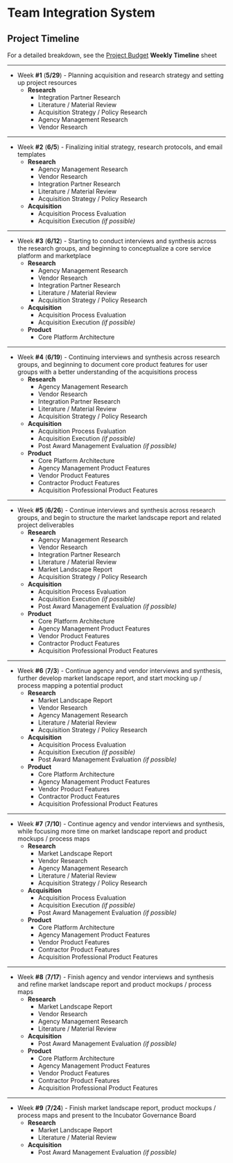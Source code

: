 # Team Integration System
## Project Timeline


For a detailed breakdown, see the [Project Budget](https://docs.google.com/spreadsheets/d/1zLQzgmpPoGzMoD1YQEaLY0w5YWK16V9GdTE5YFumekU/edit) **Weekly Timeline** sheet

----
* Week **#1** (**5/29**) - Planning acquisition and research strategy and setting up project resources
  * **Research**
    * Integration Partner Research
    * Literature / Material Review
    * Acquisition Strategy / Policy Research
    * Agency Management Research
    * Vendor Research

----
* Week **#2** (**6/5**) - Finalizing initial strategy, research protocols, and email templates
  * **Research**
    * Agency Management Research
    * Vendor Research
    * Integration Partner Research
    * Literature / Material Review
    * Acquisition Strategy / Policy Research
  * **Acquisition**
    * Acquisition Process Evaluation
    * Acquisition Execution _(if possible)_

----
* Week **#3** (**6/12**) - Starting to conduct interviews and synthesis across the research groups, and beginning to conceptualize a core service platform and marketplace
  * **Research**
    * Agency Management Research
    * Vendor Research
    * Integration Partner Research
    * Literature / Material Review
    * Acquisition Strategy / Policy Research
  * **Acquisition**
    * Acquisition Process Evaluation
    * Acquisition Execution _(if possible)_
  * **Product**
    * Core Platform Architecture

----
* Week **#4** (**6/19**) - Continuing interviews and synthesis across research groups, and beginning to document core product features for user groups with a better understanding of the acquisitions process
  * **Research**
    * Agency Management Research
    * Vendor Research
    * Integration Partner Research
    * Literature / Material Review
    * Acquisition Strategy / Policy Research
  * **Acquisition**
    * Acquisition Process Evaluation
    * Acquisition Execution _(if possible)_
    * Post Award Management Evaluation _(if possible)_
  * **Product**
    * Core Platform Architecture
    * Agency Management Product Features
    * Vendor Product Features
    * Contractor Product Features
    * Acquisition Professional Product Features

----
* Week **#5** (**6/26**) - Continue interviews and synthesis across research groups, and begin to structure the market landscape report and related project deliverables
  * **Research**
    * Agency Management Research
    * Vendor Research
    * Integration Partner Research
    * Literature / Material Review
    * Market Landscape Report
    * Acquisition Strategy / Policy Research
  * **Acquisition**
    * Acquisition Process Evaluation
    * Acquisition Execution _(if possible)_
    * Post Award Management Evaluation _(if possible)_
  * **Product**
    * Core Platform Architecture
    * Agency Management Product Features
    * Vendor Product Features
    * Contractor Product Features
    * Acquisition Professional Product Features

----
* Week **#6** (**7/3**) - Continue agency and vendor interviews and synthesis, further develop market landscape report, and start mocking up / process mapping a potential product
  * **Research**
    * Market Landscape Report
    * Vendor Research
    * Agency Management Research
    * Literature / Material Review
    * Acquisition Strategy / Policy Research
  * **Acquisition**
    * Acquisition Process Evaluation
    * Acquisition Execution _(if possible)_
    * Post Award Management Evaluation _(if possible)_
  * **Product**
    * Core Platform Architecture
    * Agency Management Product Features
    * Vendor Product Features
    * Contractor Product Features
    * Acquisition Professional Product Features

----
* Week **#7** (**7/10**) - Continue agency and vendor interviews and synthesis, while focusing more time on market landscape report and product mockups / process maps
  * **Research**
    * Market Landscape Report
    * Vendor Research
    * Agency Management Research
    * Literature / Material Review
    * Acquisition Strategy / Policy Research
  * **Acquisition**
    * Acquisition Process Evaluation
    * Acquisition Execution _(if possible)_
    * Post Award Management Evaluation _(if possible)_
  * **Product**
    * Core Platform Architecture
    * Agency Management Product Features
    * Vendor Product Features
    * Contractor Product Features
    * Acquisition Professional Product Features

----
* Week **#8** (**7/17**) - Finish agency and vendor interviews and synthesis and refine market landscape report and product mockups / process maps
  * **Research**
    * Market Landscape Report
    * Vendor Research
    * Agency Management Research
    * Literature / Material Review
  * **Acquisition**
    * Post Award Management Evaluation _(if possible)_
  * **Product**
    * Core Platform Architecture
    * Agency Management Product Features
    * Vendor Product Features
    * Contractor Product Features
    * Acquisition Professional Product Features

----
* Week **#9** (**7/24**) - Finish market landscape report, product mockups / process maps and present to the Incubator Governance Board
  * **Research**
    * Market Landscape Report
    * Literature / Material Review
  * **Acquisition**
    * Post Award Management Evaluation _(if possible)_
